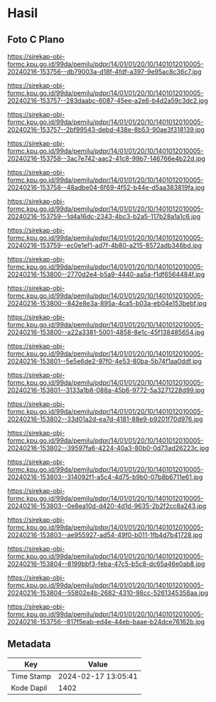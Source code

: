 # Hasil

## Foto C Plano

https://sirekap-obj-formc.kpu.go.id/99da/pemilu/pdpr/14/01/01/20/10/1401012010005-20240216-153756--db79003a-d18f-4fdf-a397-9e95ac8c36c7.jpg

https://sirekap-obj-formc.kpu.go.id/99da/pemilu/pdpr/14/01/01/20/10/1401012010005-20240216-153757--283daabc-6087-45ee-a2e6-b4d2a59c3dc2.jpg

https://sirekap-obj-formc.kpu.go.id/99da/pemilu/pdpr/14/01/01/20/10/1401012010005-20240216-153757--2bf99543-debd-438e-8b53-90ae3f318139.jpg

https://sirekap-obj-formc.kpu.go.id/99da/pemilu/pdpr/14/01/01/20/10/1401012010005-20240216-153758--3ac7e742-aac2-41c8-99b7-146766e4b22d.jpg

https://sirekap-obj-formc.kpu.go.id/99da/pemilu/pdpr/14/01/01/20/10/1401012010005-20240216-153758--48adbe04-6f69-4f52-b44e-d5aa383819fa.jpg

https://sirekap-obj-formc.kpu.go.id/99da/pemilu/pdpr/14/01/01/20/10/1401012010005-20240216-153759--1d4a16dc-2343-4bc3-b2a5-117b28a1a1c6.jpg

https://sirekap-obj-formc.kpu.go.id/99da/pemilu/pdpr/14/01/01/20/10/1401012010005-20240216-153759--ec0e1ef1-ad7f-4b80-a215-8572adb346bd.jpg

https://sirekap-obj-formc.kpu.go.id/99da/pemilu/pdpr/14/01/01/20/10/1401012010005-20240216-153800--2770d2e4-b5a9-4440-aa5a-f1df6564484f.jpg

https://sirekap-obj-formc.kpu.go.id/99da/pemilu/pdpr/14/01/01/20/10/1401012010005-20240216-153800--842e8e3a-895a-4ca5-b03a-eb04e153bebf.jpg

https://sirekap-obj-formc.kpu.go.id/99da/pemilu/pdpr/14/01/01/20/10/1401012010005-20240216-153800--a22a3381-5001-4858-8e1c-45f138485654.jpg

https://sirekap-obj-formc.kpu.go.id/99da/pemilu/pdpr/14/01/01/20/10/1401012010005-20240216-153801--5e5e6de2-97f0-4e53-80ba-5b74f1aa0ddf.jpg

https://sirekap-obj-formc.kpu.go.id/99da/pemilu/pdpr/14/01/01/20/10/1401012010005-20240216-153801--3133a1b8-088a-45b6-9772-5a3271228d99.jpg

https://sirekap-obj-formc.kpu.go.id/99da/pemilu/pdpr/14/01/01/20/10/1401012010005-20240216-153802--33d01a2d-ea7d-4181-88e9-b9201f70d976.jpg

https://sirekap-obj-formc.kpu.go.id/99da/pemilu/pdpr/14/01/01/20/10/1401012010005-20240216-153802--39597fa6-4224-40a3-80b0-0d73ad26223c.jpg

https://sirekap-obj-formc.kpu.go.id/99da/pemilu/pdpr/14/01/01/20/10/1401012010005-20240216-153803--314092f1-a5c4-4d75-b9b0-07b8b6711e61.jpg

https://sirekap-obj-formc.kpu.go.id/99da/pemilu/pdpr/14/01/01/20/10/1401012010005-20240216-153803--0e8ea10d-d420-4d1d-9635-2b2f2cc8a243.jpg

https://sirekap-obj-formc.kpu.go.id/99da/pemilu/pdpr/14/01/01/20/10/1401012010005-20240216-153803--ae955927-ad54-49f0-b011-1fb4d7b41728.jpg

https://sirekap-obj-formc.kpu.go.id/99da/pemilu/pdpr/14/01/01/20/10/1401012010005-20240216-153804--8199bbf3-feba-47c5-b5c8-dc65a46e0ab8.jpg

https://sirekap-obj-formc.kpu.go.id/99da/pemilu/pdpr/14/01/01/20/10/1401012010005-20240216-153804--55802e4b-2682-4310-98cc-5261345358aa.jpg

https://sirekap-obj-formc.kpu.go.id/99da/pemilu/pdpr/14/01/01/20/10/1401012010005-20240216-153756--817f5eab-ed4e-44eb-baae-b24dce76162b.jpg


## Metadata

| Key        | Value               |
| ---------- | ------------------- |
| Time Stamp | 2024-02-17 13:05:41 |
| Kode Dapil | 1402                |



